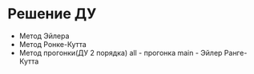 # Решение ДУ
- Метод Эйлера
- Метод Ронке-Кутта
- Метод прогонки(ДУ 2 порядка)
all - прогонка
main - Эйлер Ранге-Кутта
